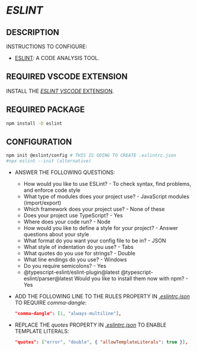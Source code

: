 # _ESLINT_

## DESCRIPTION

INSTRUCTIONS TO CONFIGURE:

* [ESLINT](https://eslint.org): A CODE ANALYSIS TOOL.

## REQUIRED VSCODE EXTENSION

INSTALL THE [_ESLINT_ _VSCODE_ EXTENSION](https://marketplace.visualstudio.com/items?itemName=dbaeumer.vscode-eslint).

## REQUIRED PACKAGE

```bash
npm install -D eslint
```

## CONFIGURATION

```bash
npm init @eslint/config # THIS IS GOING TO CREATE .eslintrc.json
#npx eslint --init (alternative)
```

* ANSWER THE FOLLOWING QUESTIONS:
  * How would you like to use ESLint?
        - To check syntax, find problems, and enforce code style
  * What type of modules does your project use?
        - JavaScript modules (import/export)
  * Which framework does your project use?
        - None of these
  * Does your project use TypeScript?
        - Yes
  * Where does your code run?
        - Node
  * How would you like to define a style for your project?
        - Answer questions about your style
  * What format do you want your config file to be in?
        - JSON
  * What style of indentation do you use?
        - Tabs
  * What quotes do you use for strings?
        - Double
  * What line endings do you use?
        - Windows
  * Do you require semicolons?
        - Yes
  * @typescript-eslint/eslint-plugin@latest @typescript-eslint/parser@latest Would you like to install them now with npm?
        - Yes

* ADD THE FOLLOWING LINE TO THE RULES PROPERTY IN [_.eslintrc.json_](../.eslintrc.json) TO REQUIRE _comma-dangle_:

  ```json
  "comma-dangle": [1, "always-multiline"],
  ```

* REPLACE THE _quotes_ PROPERTY IN [_.eslintrc.json_](../.eslintrc.json) TO ENABLE TEMPLATE LITERALS:

  ```json
  "quotes": ["error", "double", { "allowTemplateLiterals": true }],
  ```
